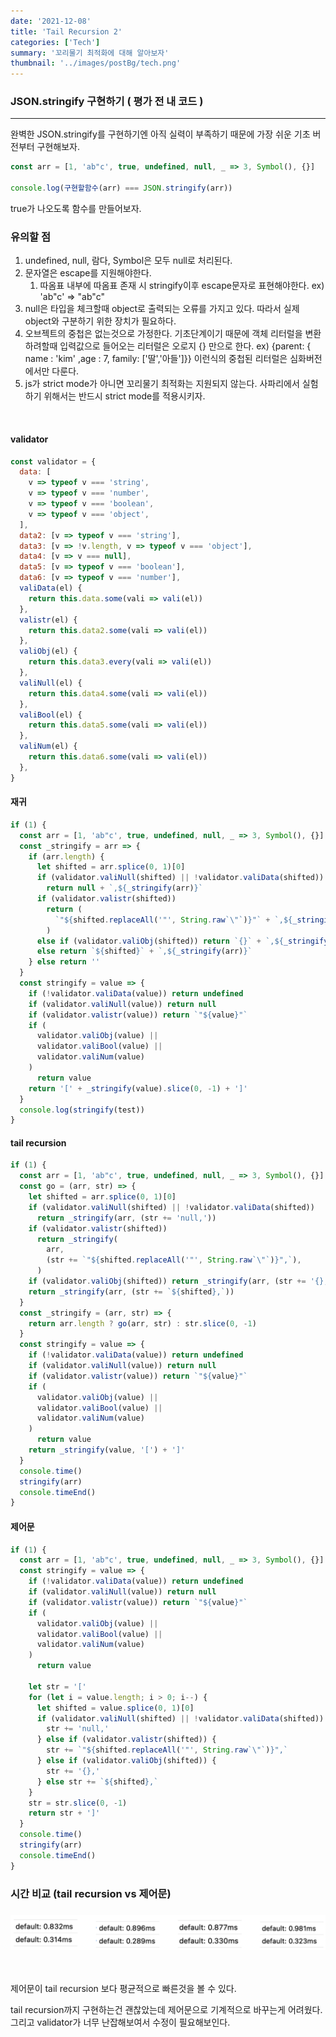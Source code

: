 ```yaml
---
date: '2021-12-08'
title: 'Tail Recursion 2'
categories: ['Tech']
summary: '꼬리물기 최적화에 대해 알아보자'
thumbnail: '../images/postBg/tech.png'
---
```


### JSON.stringify 구현하기 ( 평가 전 내 코드 )

---

완벽한 JSON.stringify를 구현하기엔 아직 실력이 부족하기 때문에 가장 쉬운 기초 버전부터 구현해보자.

```jsx
const arr = [1, 'ab"c', true, undefined, null, _ => 3, Symbol(), {}]

console.log(구현할함수(arr) === JSON.stringify(arr))
```

true가 나오도록 함수를 만들어보자.

### 유의할 점

1. undefined, null, 람다, Symbol은 모두 null로 처리된다.
2. 문자열은 escape를 지원해야한다.
   1. 따옴표 내부에 따옴표 존재 시 stringify이후 escape문자로 표현해야한다.
      ex) 'ab"c' ⇒ "ab\"c"
3. null은 타입을 체크할때 object로 출력되는 오류를 가지고 있다. 따라서 실제 object와 구분하기 위한 장치가 필요하다.
4. 오브젝트의 중첩은 없는것으로 가정한다.
   기초단계이기 때문에 객체 리터럴을 변환하려할때 입력값으로 들어오는 리터럴은 오로지 {} 만으로 한다.
   ex) {parent: { name : 'kim' ,age : 7, family: ['딸','아들']}} 이런식의 중첩된 리터럴은 심화버전에서만 다룬다.
5. js가 strict mode가 아니면 꼬리물기 최적화는 지원되지 않는다. 사파리에서 실험하기 위해서는 반드시 strict mode를 적용시키자.

<br/>

#### validator

```jsx
const validator = {
  data: [
    v => typeof v === 'string',
    v => typeof v === 'number',
    v => typeof v === 'boolean',
    v => typeof v === 'object',
  ],
  data2: [v => typeof v === 'string'],
  data3: [v => !v.length, v => typeof v === 'object'],
  data4: [v => v === null],
  data5: [v => typeof v === 'boolean'],
  data6: [v => typeof v === 'number'],
  valiData(el) {
    return this.data.some(vali => vali(el))
  },
  valistr(el) {
    return this.data2.some(vali => vali(el))
  },
  valiObj(el) {
    return this.data3.every(vali => vali(el))
  },
  valiNull(el) {
    return this.data4.some(vali => vali(el))
  },
  valiBool(el) {
    return this.data5.some(vali => vali(el))
  },
  valiNum(el) {
    return this.data6.some(vali => vali(el))
  },
}
```

#### 재귀

```jsx
if (1) {
  const arr = [1, 'ab"c', true, undefined, null, _ => 3, Symbol(), {}]
  const _stringify = arr => {
    if (arr.length) {
      let shifted = arr.splice(0, 1)[0]
      if (validator.valiNull(shifted) || !validator.valiData(shifted))
        return null + `,${_stringify(arr)}`
      if (validator.valistr(shifted))
        return (
          `"${shifted.replaceAll('"', String.raw`\"`)}"` + `,${_stringify(arr)}`
        )
      else if (validator.valiObj(shifted)) return `{}` + `,${_stringify(arr)}`
      else return `${shifted}` + `,${_stringify(arr)}`
    } else return ''
  }
  const stringify = value => {
    if (!validator.valiData(value)) return undefined
    if (validator.valiNull(value)) return null
    if (validator.valistr(value)) return `"${value}"`
    if (
      validator.valiObj(value) ||
      validator.valiBool(value) ||
      validator.valiNum(value)
    )
      return value
    return '[' + _stringify(value).slice(0, -1) + ']'
  }
  console.log(stringify(test))
}
```

#### tail recursion

```jsx
if (1) {
  const arr = [1, 'ab"c', true, undefined, null, _ => 3, Symbol(), {}]
  const go = (arr, str) => {
    let shifted = arr.splice(0, 1)[0]
    if (validator.valiNull(shifted) || !validator.valiData(shifted))
      return _stringify(arr, (str += 'null,'))
    if (validator.valistr(shifted))
      return _stringify(
        arr,
        (str += `"${shifted.replaceAll('"', String.raw`\"`)}",`),
      )
    if (validator.valiObj(shifted)) return _stringify(arr, (str += '{},'))
    return _stringify(arr, (str += `${shifted},`))
  }
  const _stringify = (arr, str) => {
    return arr.length ? go(arr, str) : str.slice(0, -1)
  }
  const stringify = value => {
    if (!validator.valiData(value)) return undefined
    if (validator.valiNull(value)) return null
    if (validator.valistr(value)) return `"${value}"`
    if (
      validator.valiObj(value) ||
      validator.valiBool(value) ||
      validator.valiNum(value)
    )
      return value
    return _stringify(value, '[') + ']'
  }
  console.time()
  stringify(arr)
  console.timeEnd()
}
```

#### 제어문

```jsx
if (1) {
  const arr = [1, 'ab"c', true, undefined, null, _ => 3, Symbol(), {}]
  const stringify = value => {
    if (!validator.valiData(value)) return undefined
    if (validator.valiNull(value)) return null
    if (validator.valistr(value)) return `"${value}"`
    if (
      validator.valiObj(value) ||
      validator.valiBool(value) ||
      validator.valiNum(value)
    )
      return value

    let str = '['
    for (let i = value.length; i > 0; i--) {
      let shifted = value.splice(0, 1)[0]
      if (validator.valiNull(shifted) || !validator.valiData(shifted)) {
        str += 'null,'
      } else if (validator.valistr(shifted)) {
        str += `"${shifted.replaceAll('"', String.raw`\"`)}",`
      } else if (validator.valiObj(shifted)) {
        str += '{},'
      } else str += `${shifted},`
    }
    str = str.slice(0, -1)
    return str + ']'
  }
  console.time()
  stringify(arr)
  console.timeEnd()
}
```

### 시간 비교 (tail recursion vs 제어문)

### <img src="../images/posts/tailRecursion2.png"/>

<br/>

제어문이 tail recursion 보다 평균적으로 빠른것을 볼 수 있다.

tail recursion까지 구현하는건 괜찮았는데 제어문으로 기계적으로 바꾸는게 어려웠다. 그리고 validator가 너무 난잡해보여서 수정이 필요해보인다.
